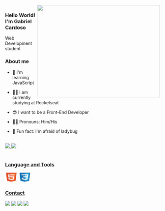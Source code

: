 <img align="right" width="400px" height="300px" src="https://c.tenor.com/UttC4AITYR4AAAAd/full-stack-developer.gif">

### Hello World! I'm Gabriel Cardoso 
Web Development student
<br>

### About me
- 🌱 I'm learning JavaScript

- 👨‍💻 I am currently studying at Rocketseat

- 😎 I want to be a Front-End Developer

- 🙍‍♂️ Pronouns: Him/His

- 🤣 Fun fact: I'm afraid of ladybug
<br>

 <div>
  <a href="https://github.com/gabrielcardosodev">
  <img height="160em" src="https://github-readme-stats.vercel.app/api?username=gabrielcardosodev&show_icons=true&theme=tokyonight&include_all_commits=true&count_private=true"/>
  <img height="160em" src="https://github-readme-stats.vercel.app/api/top-langs/?username=gabrielcardosodev&layout=compact&langs_count=7&theme=tokyonight"/>
</div>
<br>

### Language and Tools
<div style="display: inline-block">
  <img alt="HTML" height="30" width="40" src="https://raw.githubusercontent.com/devicons/devicon/master/icons/html5/html5-original.svg">
  <img alt="CSS" height="30" width="40" src="https://raw.githubusercontent.com/devicons/devicon/master/icons/css3/css3-original.svg">
</div>
   <br>

### Contact
<div>
      <a height="40" href="https://www.instagram.com/cardjoso" target="_blank"><img src="https://img.shields.io/badge/-Instagram-628FDA?style=for-the-badge&logo=instagram&logoColor=white"></a>
      <a height="40" href="https://www.linkedin.com/in/gabrielcardosodev" target="_blank"><img src="https://img.shields.io/badge/-LinkedIn-628FDA?style=for-the-badge&logo=linkedin&logoColor=white"></a> 
      <a height="40" href="https://www.twitter.com/cardjoso" target="_blank"><img src="https://img.shields.io/badge/Twitter-628FDA?style=for-the-badge&logo=twitter&logoColor=white"></a>
      <a href = "mailto:gabrielcardosodev@gmail.com"><img src="https://img.shields.io/badge/-Gmail-628FDA?style=for-the-badge&logo=gmail&logoColor=white" target="_blank"></a>
</div>
